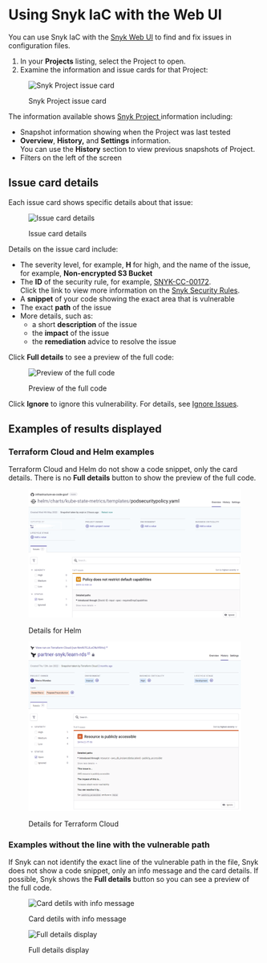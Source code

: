 # Using Snyk IaC with the Web UI

You can use Snyk IaC with the [Snyk Web UI](../../getting-started/quickstart/create-a-snyk-account/logging-in-to-an-existing-account.md) to find and fix issues in configuration files.

1. In your **Projects** listing, select the Project to open.
2. Examine the information and issue cards for that Project:

<figure><img src="../../.gitbook/assets/image (2) (3) (1) (1) (1) (1) (1) (1) (1) (1).png" alt="Snyk Project issue card"><figcaption><p>Snyk Project issue card</p></figcaption></figure>

The information available shows [Snyk Project ](../../manage-issues/snyk-projects/)information including:

* Snapshot information showing when the Project was last tested
* **Overview**, **History,** and **Settings** information.\
  You can use the **History** section to view previous snapshots of Project.
* Filters on the left of the screen

## Issue card details

Each issue card shows specific details about that issue:

<figure><img src="../../.gitbook/assets/Screenshot 2022-05-23 at 14.24.14.png" alt="Issue card details"><figcaption><p>Issue card details</p></figcaption></figure>

Details on the issue card include:

* The severity level, for example, **H** for high, and the name of the issue, for example, **Non-encrypted S3 Bucket**
* The **ID** of the security rule, for example, [SNYK-CC-00172](https://security.snyk.io/rules/cloud/SNYK-CC-00172).\
  Click the link to view more information on the [Snyk Security Rules](https://security.snyk.io/rules/cloud/).
* A **snippet** of your code showing the exact area that is vulnerable
* The exact **path** of the issue
* More details, such as:
  * a short **description** of the issue
  * the **impact** of the issue
  * the **remediation** advice to resolve the issue

Click **Full details** to see a preview of the full code:

<figure><img src="../../.gitbook/assets/Screenshot 2022-05-23 at 14.24.20.png" alt="Preview of the full code"><figcaption><p>Preview of the full code</p></figcaption></figure>

Click **Ignore** to ignore this vulnerability. For details, see [Ignore Issues](../../manage-issues/prioritizing-issues/ignore-issues.md).

## Examples of results displayed

### Terraform Cloud and Helm examples

Terraform Cloud and Helm do not show a code snippet, only the card details. There is no **Full details** button to show the preview of the full code.

<figure><img src="../../.gitbook/assets/image (114) (1) (1) (1) (1) (1) (1) (1) (1) (1) (1) (1) (1) (1) (1) (1) (2).png" alt="Details for Helm"><figcaption><p>Details for Helm</p></figcaption></figure>

<figure><img src="../../.gitbook/assets/image (100) (1) (1) (1) (1) (1) (1) (1) (1) (1) (1) (1) (1) (1) (1) (1) (1) (1) (1) (1) (1) (1) (1) (1) (1) (1) (1) (1) (1) (1) (1) (1) (1) (1) (1) (1) (1) (1) (1) (1) (3).png" alt="Details for Terraform Cloud"><figcaption><p>Details for Terraform Cloud</p></figcaption></figure>

### Examples without the line with the vulnerable path

If Snyk can not identify the exact line of the vulnerable path in the file, Snyk does not show a code snippet, only an info message and the card details. If possible, Snyk shows the **Full details** button so you can see a preview of the full code.

<figure><img src="../../.gitbook/assets/Screenshot 2022-05-23 at 14.28.07.png" alt="Card detils with info message"><figcaption><p>Card detils with info message</p></figcaption></figure>

<figure><img src="../../.gitbook/assets/Screenshot 2022-05-23 at 14.28.17.png" alt="Full details display"><figcaption><p>Full details display</p></figcaption></figure>
